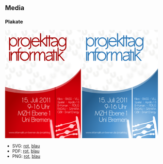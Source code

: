 ## Media

### Plakate

![Plakat in rot](assets/img/plakat-rot.png) ![Plakat in blau](assets/img/plakat-blau.png)

- SVG: [rot](assets/media/plakat-rot.svg),            [blau](assets/media/plakat-blau.svg)
- PDF: [rot](assets/media/plakat-rot-a3-200dpi.pdf),  [blau](assets/media/plakat-blau-a3-200dpi.pdf)
- PNG: [rot](assets/media/plakat-rot.png),            [blau](assets/media/plakat-blau.png)

